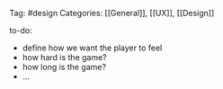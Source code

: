 Tag: #design 
Categories: [[General]], [[UX]], [[Design]]

to-do: 
- define how we want the player to feel
- how hard is the game?
- how long is the game?
- ...